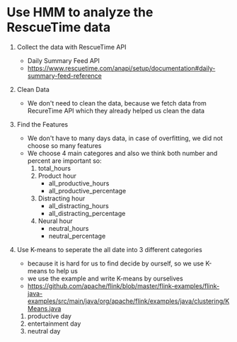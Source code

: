 # Use HMM to analyze the RescueTime data

1. Collect the data with RescueTime API
    - Daily Summary Feed API
    - https://www.rescuetime.com/anapi/setup/documentation#daily-summary-feed-reference

2. Clean Data
    - We don't need to clean the data, because we fetch data from RecureTime API which they already helped us clean the data 

3. Find the Features 
    - We don't have to many days data, in case of overfitting, we did not choose so many features
    - We choose 4 main categores and also we think both number and percent are important so:
        1. total_hours
        2. Product hour
            + all_productive_hours
            + all_productive_percentage
        3. Distracting hour
            + all_distracting_hours
            + all_distracting_percentage
        4. Neural hour
            + neutral_hours
            + neutral_percentage

4. Use K-means to seperate the all date into 3 different categories
    - because it is hard for us to find decide by ourself, so we use K-means to help us
    - we use the example and write K-means by ourselives
    - https://github.com/apache/flink/blob/master/flink-examples/flink-java-examples/src/main/java/org/apache/flink/examples/java/clustering/KMeans.java
    1. productive day
    2. entertainment day
    3. neutral day 
